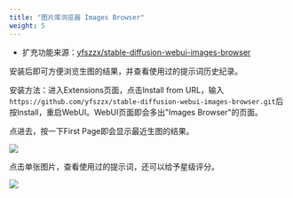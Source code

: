 ```yaml
---
title: "图片库浏览器 Images Browser"
weight: 5
---
```


- 扩充功能来源：[yfszzx/stable-diffusion-webui-images-browser](https://github.com/yfszzx/stable-diffusion-webui-images-browser)

安装后即可方便浏览生图的结果，并查看使用过的提示词历史纪录。

安装方法：进入Extensions页面，点击Install from URL，输入`https://github.com/yfszzx/stable-diffusion-webui-images-browser.git`后按Install，重启WebUI。WebUI页面即会多出"Images Browser"的页面。

点进去，按一下First Page即会显示最近生图的结果。

![](../../../images/stable-diffusion-webui-images-browser-1.webp)

点击单张图片，查看使用过的提示词，还可以给予星级评分。

![](../../../images/stable-diffusion-webui-images-browser-2.webp)
